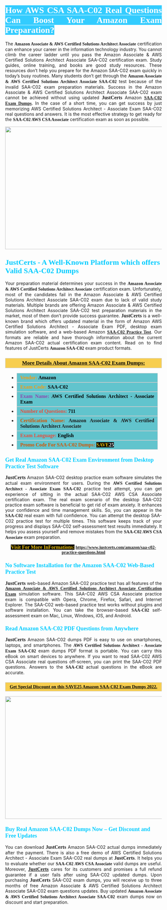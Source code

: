 <h1 style="text-align: justify;"><span style="color:#ffffff;"><span style="font-family:Georgia,serif;"><strong><span style="background-color:#33ccff;">How AWS CSA SAA-C02 Real Questions Can Boost Your Amazon Exam Preparation?</span></strong></span></span></h1>

<p style="text-align: justify;">The <span style="font-family:Georgia,serif;"><strong>Amazon Associate &amp; AWS Certified Solutions Architect Associate</strong></span> certification can enhance your career in the information technology industry. You cannot climb the career ladder until you pass the Amazon Associate &amp; AWS Certified Solutions Architect Associate SAA-C02 certification exam. Study guides, online training, and books are good study resources. These resources don&rsquo;t help you prepare for the Amazon SAA-C02 exam quickly in today&rsquo;s busy routines. Many students don&rsquo;t get through the <span style="font-family:Georgia,serif;"><strong>Amazon Associate &amp; AWS Certified Solutions Architect Associate SAA-C02</strong></span> test because of the invalid SAA-C02 exam preparation materials. Success in the Amazon Associate &amp; AWS Certified Solutions Architect Associate SAA-C02 exam cannot be achieved without using updated <span style="font-size:16px;"><span style="font-family:Georgia,serif;"><strong>JustCerts</strong></span></span> Amazon <a href="https://www.justcerts.com/amazon/saa-c02-practice-questions.html"><span style="font-family:Georgia,serif;"><strong>SAA-C02 Exam Dumps</strong></span></a>. In the case of a short time, you can get success by just memorizing AWS Certified Solutions Architect - Associate Exam SAA-C02 real questions and answers. It is the most effective strategy to get ready for the <span style="font-family:Georgia,serif;"><strong>SAA-C02 AWS CSA Associate</strong></span> certification exam as soon as possible.</p>

<p style="text-align: center;"><a href="https://www.justcerts.com/amazon/saa-c02-practice-questions.html"><img alt="" src="https://i.imgur.com/3zmepCe.jpg" style="width: 700px; height: 394px;" /></a></p>

<h2 style="margin-right:0in; margin-left:0in"><span style="color:#00ccff;"><span style="font-family:Georgia,serif;"><strong><span style="font-size:18pt">JustCerts - A Well-Known Platform which offers Valid SAA-C02 Dumps</span></strong></span></span></h2>

<p style="text-align: justify;">Your preparation material determines your success in the <span style="font-family:Georgia,serif;"><strong>Amazon Associate &amp; AWS Certified Solutions Architect Associate</strong></span> certification exam. Unfortunately, most of the candidates fail in the Amazon Associate &amp; AWS Certified Solutions Architect Associate SAA-C02 exam due to lack of valid study materials. Multiple brands are offering Amazon Associate &amp; AWS Certified Solutions Architect Associate SAA-C02 test preparation materials in the market, most of them don&rsquo;t provide success guarantee. <strong><span style="font-size:16px;"><span style="font-family:Georgia,serif;">JustCerts</span></span></strong> is a well-known brand which offers updated material in the form of Amazon AWS Certified Solutions Architect - Associate Exam PDF, desktop exam simulation software, and a web-based Amazon <a href="https://www.justcerts.com/amazon/saa-c02-practice-questions.html"><span style="font-family:Georgia,serif;"><strong>SAA-C02 Practice Test</strong></span></a>. Our formats are reliable and have thorough information about the current Amazon SAA-C02 actual certification exam content. Read on to find features of JustCerts <span style="font-family:Georgia,serif;"><strong>Amazon SAA-C02</strong></span> exam product formats.</p>

<h3 style="background: #f7ce50; border: 1px solid rgb(204, 204, 204); padding: 5px 10px; text-align: center;"><span style="font-family:Georgia,serif;"><u><u><span style="color:#000000;"><span style="font-size:11pt"><span style="line-height:normal"><b><span style="font-size:13.0pt"><span cambria="">More Details About Amazon&nbsp;SAA-C02 Exam Dumps:</span></span></b></span></span></span></u></u></span></h3>

<ul>
	<li style="margin:0cm 10pt">
	<div style="background:#61c4cd; border: 1px solid rgb(204, 204, 204); padding: 5px 10px; text-align: justify;"><span style="font-family:Georgia,serif;"><span style="font-size:11pt"><span style="line-height:normal"><b><span style="font-size:12.0pt"><span new="" roman="" times=""><span style="color:#f39c12;">Vendor:</span> <span style="color:#000000;">Amazon</span></span></span></b></span></span></span></div>
	</li>
	<li style="margin:0cm 10pt">
	<div style="background: #61c4cd; border: 1px solid rgb(204, 204, 204); padding: 5px 10px; text-align: justify;"><span style="font-family:Georgia,serif;"><span style="font-size:11pt"><span style="line-height:normal"><b><span style="font-size:12.0pt"><span new="" roman="" times=""><span style="color:#f39c12;">Exam Code:</span> <span style="color:#000000;">SAA-C02</span></span></span></b></span></span></span></div>
	</li>
	<li style="margin:0cm 10pt">
	<div style="background: #61c4cd; border: 1px solid rgb(204, 204, 204); padding: 5px 10px; text-align: justify;"><span style="font-family:Georgia,serif;"><span style="font-size:11pt"><span style="line-height:normal"><b><span style="font-size:12.0pt"><span new="" roman="" times=""><span style="color:#8e44ad;">Exam Name:</span> <span style="color:#000000;">AWS Certified Solutions Architect - Associate Exam</span></span></span></b></span></span></span></div>
	</li>
	<li style="margin:0cm 10pt">
	<div style="background: #61c4cd; border: 1px solid rgb(204, 204, 204); padding: 5px 10px;"><span style="font-family:Georgia,serif;"><span style="font-size:11pt"><span style="line-height:normal"><b><span style="font-size:12.0pt"><span new="" roman="" times=""><span style="color:#e74c3c;">Number of Questions:</span><span style="color:#000000;"><span style="color:#f1c40f;"> </span>711</span></span></span></b></span></span></span></div>
	</li>
	<li style="margin:0cm 10pt">
	<div style="background: #61c4cd; border: 1px solid rgb(204, 204, 204); padding: 5px 10px; text-align: justify;"><span style="font-family:Georgia,serif;"><span style="font-size:11pt"><span style="line-height:normal"><b><span style="font-size:12.0pt"><span new="" roman="" times=""><span style="color:#d35400;">Certification Name:</span>&nbsp;Amazon Associate &amp; AWS Certified Solutions Architect Associate</span></span></b></span></span></span></div>
	</li>
	<li style="margin:0cm 10pt">
	<div style="background: #61c4cd; border: 1px solid rgb(204, 204, 204); padding: 5px 10px; text-align: justify;"><span style="font-family:Georgia,serif;"><span style="font-size:11pt"><span style="line-height:normal"><b><span style="font-size:12.0pt"><span new="" roman="" times=""><span style="color:#e74c3c;">Exam Language:</span> <span style="color:#000000;">English</span></span></span></b></span></span></span></div>
	</li>
	<li style="margin:0cm 10pt">
	<div style="background: #61c4cd; border: 1px solid rgb(204, 204, 204); padding: 5px 10px;"><span style="font-family:Georgia,serif;"><span style="font-size:11pt"><span style="line-height:normal"><b><span style="font-size:12.0pt"><span new="" roman="" times=""><span style="color:#d35400;">Promo Code For SAA-C02 Dumps:</span><span style="color:#f1c40f;"> <span style="background-color:#000000;">SAVE</span></span><span style="color:#ffffff;"><span style="background-color:#000000;">25</span></span></span></span></b></span></span></span></div>
	</li>
</ul>

<h3 style="margin-right:0in; margin-left:0in"><span style="color:#00ccff;"><span style="font-family:Georgia,serif;"><strong><span style="font-size:13.5pt">Get Real Amazon SAA-C02 Exam Environment from Desktop Practice Test Software</span></strong></span></span></h3>

<p style="text-align: justify;"><span style="font-size:16px;"><span style="font-family:Georgia,serif;"><strong>JustCerts</strong></span></span> Amazon SAA-C02 desktop practice exam software simulates the actual exam environment for users. During the <span style="font-family:Georgia,serif;"><strong>AWS Certified Solutions Architect - Associate Exam SAA-C02</strong></span> practice test attempt, you can get experience of sitting in the actual SAA-C02 AWS CSA Associate certification exam. The real exam scenario of the desktop SAA-C02 practice exam software is beneficial to get rid of exam anxiety. It enhances your confidence and time management skills. So, you can appear in the <span style="font-family:Georgia,serif;"><strong> SAA-C02</strong></span> real exam with full confidence. You can attempt the desktop SAA-C02 practice test for multiple times. This software keeps track of your progress and displays SAA-C02 self-assessment test results immediately. It helps you assess yourself and remove mistakes from the <span style="font-family:Georgia,serif;"><strong>SAA-C02 AWS CSA Associate</strong></span> exam preparation.</p>

<p style="text-align: center;"><span style="font-family:Georgia,serif;"><strong><span style="font-size:16px;"><span style="color:#f1c40f;"><span style="background-color:#000000;">Visit For More InFormations:</span></span></span>&nbsp;<a href="https://www.justcerts.com/amazon/saa-c02-practice-questions.html">https://www.justcerts.com/amazon/saa-c02-practice-questions.html</a></strong></span></p>

<h3 style="margin-right:0in; margin-left:0in"><span style="color:#00ccff;"><span style="font-family:Georgia,serif;"><strong><span style="font-size:13.5pt">No Software Installation for the Amazon SAA-C02 Web-Based Practice Test</span></strong></span></span></h3>

<p style="text-align: justify;"><span style="font-size:16px;"><span style="font-family:Georgia,serif;"><strong>JustCerts</strong></span></span> web-based Amazon SAA-C02 practice test has all features of the <a href="https://www.justcerts.com/amazon/amazon-associate-certification-exams.html"><span style="font-family:Georgia,serif;"><strong>Amazon Associate &amp; AWS Certified Solutions Architect Associate Certification Exam</strong></span></a> simulation software. This SAA-C02 AWS CSA Associate practice exam is compatible with Opera, Chrome, Firefox, Safari, and Internet Explorer. The SAA-C02 web-based practice test works without plugins and software installation. You can take the browser-based <span style="font-family:Georgia,serif;"><strong> SAA-C02</strong></span> self-assessment exam on Mac, Linux, Windows, iOS, and Android.</p>

<h3 style="margin-right:0in; margin-left:0in"><span style="color:#00ccff;"><span style="font-family:Georgia,serif;"><strong><span style="font-size:13.5pt">Read Amazon SAA-C02 PDF Questions from Anywhere</span></strong></span></span></h3>

<p style="text-align: justify;"><span style="font-size:16px;"><span style="font-family:Georgia,serif;"><strong>JustCerts</strong></span></span> Amazon SAA-C02 dumps PDF is easy to use on smartphones, laptops, and smartphones. The <span style="font-family:Georgia,serif;"><strong>AWS Certified Solutions Architect - Associate Exam SAA-C02</strong></span> exam dumps PDF format is portable. You can carry this eBook on smart devices to anywhere. If you want to read SAA-C02 AWS CSA Associate real questions off-screen, you can print the SAA-C02 PDF questions. Answers to the <span style="font-family:Georgia,serif;"><strong> SAA-C02</strong></span> actual questions in the eBook are accurate.</p>

<h3 style="background: rgb(247, 206, 80); border: 1px solid rgb(204, 204, 204); padding: 5px 10px; text-align: center;"><span style="font-family:Georgia,serif;"><u><span style="color:#000000;"><span style="font-size:11pt;"><span style="line-height:normal;"><b><span cambria="">Get Special Discount on this SAVE25 Amazon SAA-C02 Exam Dumps 2022.</span></b></span></span></span></u></span></h3>

<p style="text-align: center;"><a href="https://www.justcerts.com/amazon/saa-c02-practice-questions.html"><img alt="" src="https://i.imgur.com/fQyYzMS.jpg" style="width: 700px; height: 394px;" /></a></p>

<h3 style="margin-right:0in; margin-left:0in"><span style="color:#00ccff;"><span style="font-family:Georgia,serif;"><strong><span style="font-size:13.5pt">Buy Real Amazon SAA-C02 Dumps Now &ndash; Get Discount and Free Updates</span></strong></span></span></h3>

<p style="text-align: justify;">You can download <span style="font-size:16px;"><span style="font-family:Georgia,serif;"><strong>JustCerts</strong></span></span> Amazon SAA-C02 actual dumps immediately after the payment. There is also a free demo of AWS Certified Solutions Architect - Associate Exam SAA-C02 real dumps at <span style="font-size:16px;"><span style="font-family:Georgia,serif;"><strong>JustCerts</strong></span></span>. It helps you to evaluate whether our <span style="font-family:Georgia,serif;"><strong>SAA-C02 AWS CSA Associate</strong></span> valid dumps are useful. Moreover, <a href="https://www.justcerts.com/"><span style="font-family:Georgia,serif;"><span style="font-size:16px;"><strong>JustCerts</strong></span></span></a> cares for its customers and promises a full refund guarantee if a user fails after using SAA-C02 updated dumps. Upon purchasing <span style="font-size:16px;"><span style="font-family:Georgia,serif;"><strong>JustCerts</strong></span></span> SAA-C02 exam dumps, you will receive up to three months of free Amazon Associate &amp; AWS Certified Solutions Architect Associate SAA-C02 exam questions updates. Buy updated <span style="font-family:Georgia,serif;"><strong>Amazon Associate &amp; AWS Certified Solutions Architect Associate SAA-C02</strong></span> exam dumps now on discount and start preparation.</p>
